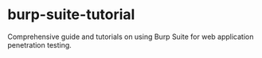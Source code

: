 # burp-suite-tutorial
Comprehensive guide and tutorials on using Burp Suite for web application penetration testing.
